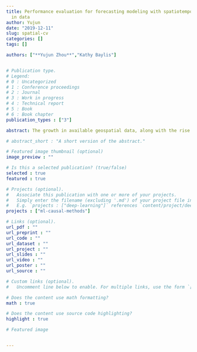 ```yaml
---
title: Performance evaluation for forecasting modeling with spatiotemporal structures
  in data
author: Yujun
date: "2019-12-11"
slug: spatial-cv
categories: []
tags: []

authors: ["**Yujun Zhou**","Kathy Baylis"]


# Publication type.
# Legend:
# 0 : Uncategorized
# 1 : Conference proceedings
# 2 : Journal
# 3 : Work in progress
# 4 : Technical report
# 5 : Book
# 6 : Book chapter
publication_types : ["3"]

abstract: The growth in available geospatial data, along with the rise of machine learning methods, have let themselves to numerous spatial-temporal forecasting applications to solve real-world problems such as deforestation, pollution, and food security. Choosing the right performance evaluation matters for generating accurate and trustworthy out-of-sample predictions. However, with spatial-temporal dependencies between observations in both the training and testing data, the independence assumption of the testing set is violated. As a result, model performance evaluated using cross-validation (CV), and out-of-sample (OOS) can be over-optimistic. In this study, we show the changes in CV and OOS performance when we adjust for different types of spatiotemporal correlations in both simulated data and real-world panel data. We also show how the model selection is affected by the performance evaluation process to prefer overfitting models. Lastly, we propose and compare solutions such as blocking and clustering to improve performance evaluation procedures in both simulated and real-world data with spatiotemporal structures.

# abstract_short : "A short version of the abstract."

# Featured image thumbnail (optional)
image_preview : ""

# Is this a selected publication? (true/false)
selected : true
featured : true

# Projects (optional).
#   Associate this publication with one or more of your projects.
#   Simply enter the filename (excluding '.md') of your project file in `content/project/`.
#   E.g. `projects : ["deep-learning"]` references `content/project/deep-learning.md`.
projects : ["ml-causal-methods"]

# Links (optional).
url_pdf : ""
url_preprint : ""
url_code : ""
url_dataset : ""
url_project : ""
url_slides : ""
url_video : ""
url_poster : ""
url_source : ""

# Custom links (optional).
#   Uncomment line below to enable. For multiple links, use the form `[{...}, {...}, {...}]`.

# Does the content use math formatting?
math : true

# Does the content use source code highlighting?
highlight : true

# Featured image


---
```

